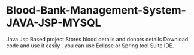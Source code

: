 # Blood-Bank-Management-System-JAVA-JSP-MYSQL
Java Jsp Based project Stores blood details and donors details
Download code and use it easily .
you can use Eclipse or Spring tool Suite IDE.
